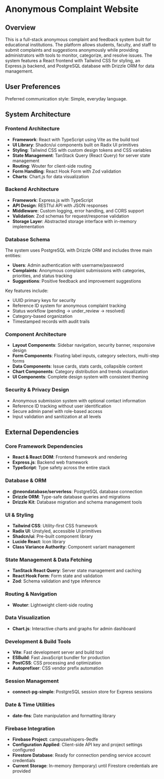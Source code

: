 # Anonymous Complaint Website

## Overview

This is a full-stack anonymous complaint and feedback system built for educational institutions. The platform allows students, faculty, and staff to submit complaints and suggestions anonymously while providing administrators with tools to monitor, categorize, and resolve issues. The system features a React frontend with Tailwind CSS for styling, an Express.js backend, and PostgreSQL database with Drizzle ORM for data management.

## User Preferences

Preferred communication style: Simple, everyday language.

## System Architecture

### Frontend Architecture
- **Framework**: React with TypeScript using Vite as the build tool
- **UI Library**: Shadcn/ui components built on Radix UI primitives
- **Styling**: Tailwind CSS with custom design tokens and CSS variables
- **State Management**: TanStack Query (React Query) for server state management
- **Routing**: Wouter for client-side routing
- **Form Handling**: React Hook Form with Zod validation
- **Charts**: Chart.js for data visualization

### Backend Architecture
- **Framework**: Express.js with TypeScript
- **API Design**: RESTful API with JSON responses
- **Middleware**: Custom logging, error handling, and CORS support
- **Validation**: Zod schemas for request/response validation
- **Storage Layer**: Abstracted storage interface with in-memory implementation

### Database Schema
The system uses PostgreSQL with Drizzle ORM and includes three main entities:
- **Users**: Admin authentication with username/password
- **Complaints**: Anonymous complaint submissions with categories, priorities, and status tracking
- **Suggestions**: Positive feedback and improvement suggestions

Key features include:
- UUID primary keys for security
- Reference ID system for anonymous complaint tracking
- Status workflow (pending → under_review → resolved)
- Category-based organization
- Timestamped records with audit trails

### Component Architecture
- **Layout Components**: Sidebar navigation, security banner, responsive design
- **Form Components**: Floating label inputs, category selectors, multi-step forms
- **Data Components**: Issue cards, stats cards, collapsible content
- **Chart Components**: Category distribution and trends visualization
- **UI Components**: Complete design system with consistent theming

### Security & Privacy Design
- Anonymous submission system with optional contact information
- Reference ID tracking without user identification
- Secure admin panel with role-based access
- Input validation and sanitization at all levels

## External Dependencies

### Core Framework Dependencies
- **React & React DOM**: Frontend framework and rendering
- **Express.js**: Backend web framework
- **TypeScript**: Type safety across the entire stack

### Database & ORM
- **@neondatabase/serverless**: PostgreSQL database connection
- **Drizzle ORM**: Type-safe database queries and migrations
- **Drizzle Kit**: Database migration and schema management tools

### UI & Styling
- **Tailwind CSS**: Utility-first CSS framework
- **Radix UI**: Unstyled, accessible UI primitives
- **Shadcn/ui**: Pre-built component library
- **Lucide React**: Icon library
- **Class Variance Authority**: Component variant management

### State Management & Data Fetching
- **TanStack React Query**: Server state management and caching
- **React Hook Form**: Form state and validation
- **Zod**: Schema validation and type inference

### Routing & Navigation
- **Wouter**: Lightweight client-side routing

### Data Visualization
- **Chart.js**: Interactive charts and graphs for admin dashboard

### Development & Build Tools
- **Vite**: Fast development server and build tool
- **ESBuild**: Fast JavaScript bundler for production
- **PostCSS**: CSS processing and optimization
- **Autoprefixer**: CSS vendor prefix automation

### Session Management
- **connect-pg-simple**: PostgreSQL session store for Express sessions

### Date & Time Utilities
- **date-fns**: Date manipulation and formatting library

### Firebase Integration
- **Firebase Project**: campuswhispers-9edfe
- **Configuration Applied**: Client-side API key and project settings configured
- **Firestore Database**: Ready for connection pending service account credentials
- **Current Storage**: In-memory (temporary) until Firestore credentials are provided
